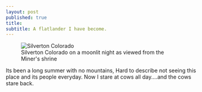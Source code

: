 ```yaml
---
layout: post
published: true
title: 
subtitle: A flatlander I have become.
---
```


  
<figure>
  <img src="https://jonbcarroll.s3.us-east-2.amazonaws.com/_ston.jpg" alt="Silverton Colorado">
    <figcaption> Silverton Colorado on a moonlit night as viewed from the Miner's shrine</figcaption>
  </figure>
  
Its been a long summer with no mountains, 
Hard to describe not seeing this place and its people everyday. Now I stare at cows all day....and the cows stare back.

